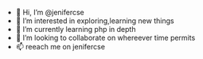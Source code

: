 - 👋 Hi, I’m @jenifercse
- 👀 I’m interested in exploring,learning new things
- 🌱 I’m currently learning php in depth
- 💞️ I’m looking to collaborate on whereever time permits
- 📫 reeach me on jenifercse

<!---
jenifercse/jenifercse is a ✨ special ✨ repository because its `README.md` (this file) appears on your GitHub profile.
You can click the Preview link to take a look at your changes.
--->
